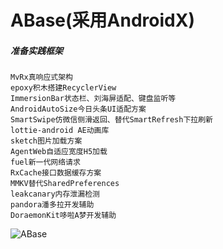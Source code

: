 # ABase(采用AndroidX)
##### 准备实践框架
~~~
MvRx真响应式架构  
epoxy积木搭建RecyclerView  
ImmersionBar状态栏、刘海屏适配、键盘监听等  
AndroidAutoSize今日头条UI适配方案  
SmartSwipe仿微信侧滑返回、替代SmartRefresh下拉刷新  
lottie-android AE动画库  
sketch图片加载方案  
AgentWeb自适应宽度H5加载  
fuel新一代网络请求  
RxCache接口数据缓存方案  
MMKV替代SharedPreferences  
leakcanary内存泄漏检测  
pandora潘多拉开发辅助  
DoraemonKit哆啦A梦开发辅助  
~~~
![ABase](https://github.com/caiyoufei/ABase/blob/master/ABase.jpg)
